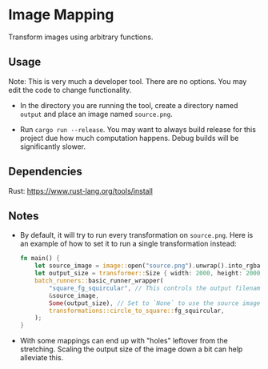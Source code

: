 # Image Mapping

Transform images using arbitrary functions.

## Usage

Note: This is very much a developer tool. There are no options. You may edit the code to change functionality.

- In the directory you are running the tool, create a directory named `output` and place an image named `source.png`.

- Run `cargo run --release`. You may want to always build release for this project due how much computation happens. Debug builds will be significantly slower.

## Dependencies

Rust: https://www.rust-lang.org/tools/install

## Notes

- By default, it will try to run every transformation on `source.png`. Here is an example of how to set it to run a single transformation instead:

    ```rust
    fn main() {
        let source_image = image::open("source.png").unwrap().into_rgba8();
        let output_size = transformer::Size { width: 2000, height: 2000, };
        batch_runners::basic_runner_wrapper(
            "square_fg_squircular", // This controls the output filename. You can set this to anything you want.
            &source_image,
            Some(output_size), // Set to `None` to use the source image's size as the output size.
            transformations::circle_to_square::fg_squircular,
        );
    }
    ```

- With some mappings can end up with "holes" leftover from the stretching. Scaling the output size of the image down a bit can help alleviate this.
